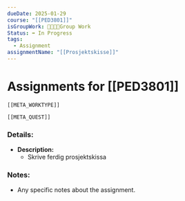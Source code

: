 ```yaml
---
dueDate: 2025-01-29
course: "[[PED3801]]"
isGroupWork: 👨‍👩‍👧‍👦Group Work
Status: ➡️ In Progress
tags:
  - Assignment
assignmentName: "[[Prosjektskisse]]"
---
```


# Assignments for [[PED3801]]
```meta-bind-embed
[[META_WORKTYPE]]
```
```meta-bind-embed
[[META_QUEST]]
```
### Details:
- **Description:**
  - Skrive ferdig prosjektskissa

### Notes:
- Any specific notes about the assignment.